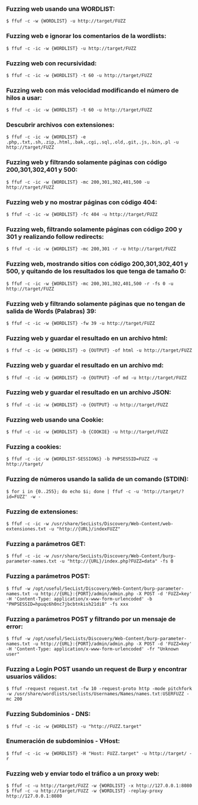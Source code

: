 ### Fuzzing web usando una WORDLIST:
`$ ffuf -c -w {WORDLIST} -u http://target/FUZZ`
### Fuzzing web e ignorar los comentarios de la wordlists:
`$ ffuf -c -ic -w {WORDLIST} -u http://target/FUZZ`
### Fuzzing web con recursividad:
`$ ffuf -c -ic -w {WORDLIST} -t 60 -u http://target/FUZZ`
### Fuzzing web con más velocidad modificando el número de hilos a usar:
`$ ffuf -c -ic -w {WORDLIST} -t 60 -u http://target/FUZZ`
### Descubrir archivos con extensiones:
`$ ffuf -c -ic -w {WORDLIST} -e .php,.txt,.sh,.zip,.html,.bak,.cgi,.sql,.old,.git,.js,.bin,.pl -u http://target/FUZZ`
### Fuzzing web y filtrando solamente páginas con código 200,301,302,401 y 500:
`$ ffuf -c -ic -w {WORDLIST} -mc 200,301,302,401,500 -u http://target/FUZZ`
### Fuzzing web y no mostrar páginas con código 404:
`$ ffuf -c -ic -w {WORDLIST} -fc 404 -u http://target/FUZZ`
### Fuzzing web, filtrando solamente páginas con código 200 y 301 y realizando follow redirects:
`$ ffuf -c -ic -w {WORDLIST} -mc 200,301 -r -u http://target/FUZZ`
### Fuzzing web, mostrando sitios con código 200,301,302,401 y 500, y quitando de los resultados los que tenga de tamaño 0:
`$ ffuf -c -ic -w {WORDLIST} -mc 200,301,302,401,500 -r -fs 0 -u http://target/FUZZ`
### Fuzzing web y filtrando solamente páginas que no tengan de salida de Words (Palabras) 39:
`$ ffuf -c -ic -w {WORDLIST} -fw 39 -u http://target/FUZZ`
### Fuzzing web y guardar el resultado en un archivo html:
`$ ffuf -c -ic -w {WORDLIST} -o {OUTPUT} -of html -u http://target/FUZZ`
### Fuzzing web y guardar el resultado en un archivo md:
`$ ffuf -c -ic -w {WORDLIST} -o {OUTPUT} -of md -u http://target/FUZZ`
### Fuzzing web y guardar el resultado en un archivo JSON:
`$ ffuf -c -ic -w {WORDLIST} -o {OUTPUT} -u http://target/FUZZ`
### Fuzzing web usando una Cookie:
`$ ffuf -c -ic -w {WORDLIST} -b {COOKIE} -u http://target/FUZZ`
### Fuzzing a cookies:
`$ ffuf -c -ic -w {WORDLIST-SESSIONS} -b PHPSESSID=FUZZ -u http://target/`
### Fuzzing de números usando la salida de un comando (STDIN):
`$ for i in {0..255}; do echo $i; done | ffuf -c -u 'http://target/?id=FUZZ' -w -`
### Fuzzing de extensiones:
`$ ffuf -c -ic -w /usr/share/SecLists/Discovery/Web-Content/web-extensiones.txt -u "http://{URL}/indexFUZZ"`
### Fuzzing a parámetros GET:
`$ ffuf -c -ic -w /usr/share/SecLists/Discovery/Web-Content/burp-parameter-names.txt -u "http://{URL}/index.php?FUZZ=data" -fs 0`
### Fuzzing a parámetros POST:
`$ ffuf -w /opt/useful/SecList/Discovery/Web-Content/burp-parameter-names.txt -u http://{URL}:{PORT}/admin/admin.php -X POST -d 'FUZZ=key' -H 'Content-Type: application/x-www-form-urlencoded' -b "PHPSESSID=hpuqc6h0nc7jbcbtnkish21di8" -fs xxx`
### Fuzzing a parámetros POST y filtrando por un mensaje de error:
`$ ffuf -w /opt/useful/SecLists/Discovery/Web-Content/burp-parameter-names.txt -u http://{URL}:{PORT}/admin/admin.php -X POST -d 'FUZZ=key' -H 'Content-Type: application/x-www-form-urlencoded' -fr "Unknown user"`
### Fuzzing a Login POST usando un request de Burp y encontrar usuarios válidos:
`$ ffuf -request request.txt -fw 10 -request-proto http -mode pitchfork -w /usr/share/wordlists/seclists/Usernames/Names/names.txt:USERFUZZ -mc 200`
### Fuzzing Subdominios - DNS:
`$ ffuf -c -ic -w {WORDLIST} -u "http://FUZZ.target"`
### Enumeración de subdominios - VHost:
`$ ffuf -c -ic -w {WORDLIST} -H "Host: FUZZ.target" -u http://target/ -r`
### Fuzzing web y enviar todo el tráfico a un proxy web:
`$ ffuf -c -u http://target/FUZZ -w {WORDLIST} -x http://127.0.0.1:8080`
`$ ffuf -c -u http://target/FUZZ -w {WORDLIST} -replay-proxy http://127.0.0.1:8080`
